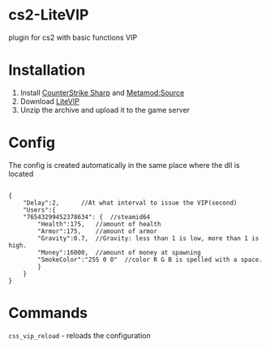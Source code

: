 # cs2-LiteVIP
plugin for cs2 with basic functions VIP

# Installation
1. Install [CounterStrike Sharp](https://github.com/roflmuffin/CounterStrikeSharp) and [Metamod:Source](https://www.sourcemm.net/downloads.php/?branch=master)
3. Download [LiteVIP](https://github.com/partiusfabaa/cs2-LiteVIP/releases)
4. Unzip the archive and upload it to the game server

# Config
The config is created automatically in the same place where the dll is located
```

{
    "Delay":2, 		//At what interval to issue the VIP(second)
    "Users":{
	"76543299452378634": {	//steamid64
		"Health":175,	//amount of health
		"Armor":175,	//amount of armor
		"Gravity":0.7,	//Gravity: less than 1 is low, more than 1 is high.
		"Money":16000,	//amount of money at spawning
		"SmokeColor":"255 0 0"	//color R G B is spelled with a space.
		}
	}
}

```

# Commands
`css_vip_reload` - reloads the configuration

